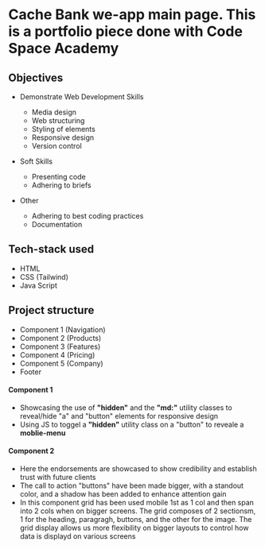 # Cache Bank we-app main page. This is a portfolio piece done with Code Space Academy

## Objectives

- Demonstrate Web Development Skills
    - Media design
    - Web structuring
    - Styling of elements
    - Responsive design
    - Version control

- Soft Skills
    - Presenting code
    - Adhering to briefs

- Other
    - Adhering to best coding practices
    - Documentation

## Tech-stack used
    
- HTML
- CSS (Tailwind)
- Java Script

## Project structure

- Component 1 (Navigation)
- Component 2 (Products)
- Component 3 (Features)
- Component 4 (Pricing)
- Component 5 (Company)
- Footer

#### Component 1

- Showcasing the use of **"hidden"** and the **"md:"** utility classes to reveal/hide "a" and "button" elements for responsive design
- Using JS to toggel a **"hidden"** utility class on a "button" to reveale a **moblie-menu**

#### Component 2

- Here the endorsements are showcased to show credibility and establish trust with future clients
- The call to action "buttons" have been made bigger, with a standout color, and a shadow has been added to enhance attention gain
- In this component grid has been used mobile 1st as 1 col and then span into 2 cols when on bigger screens. The grid composes of 2 sectionsm, 1 for the heading, paragragh, buttons, and the other for the image. The grid display allows us more flexibility on bigger layouts to control how data is displayd on various screens